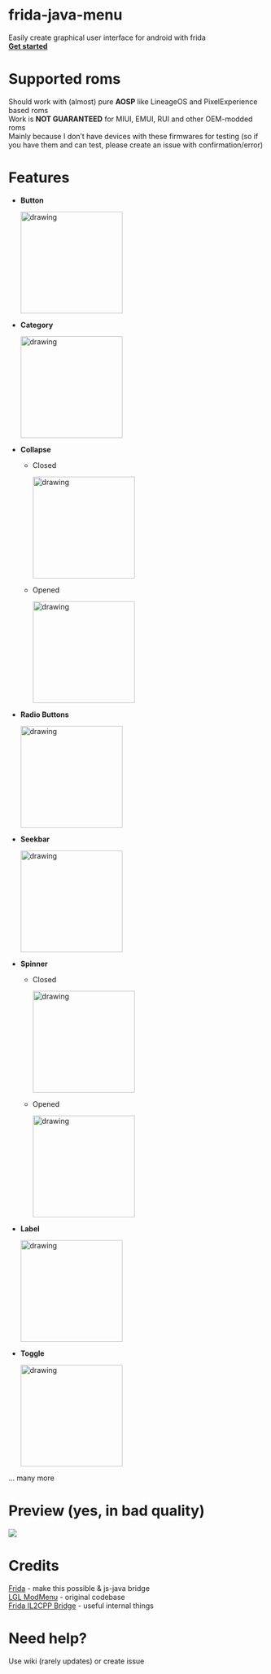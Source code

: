 # frida-java-menu
Easily create graphical user interface for android with frida<br>
[**Get started**](https://github.com/commonuserlol/frida-java-menu/wiki/Examples)

# Supported roms
Should work with (almost) pure **AOSP** like LineageOS and PixelExperience based roms<br>
Work is **NOT GUARANTEED** for MIUI, EMUI, RUI and other OEM-modded roms<br>
Mainly because I don’t have devices with these firmwares for testing (so if you have them and can test, please create an issue with confirmation/error)

# Features
* **Button**

    <img src="https://i.imgur.com/KmxIVBw.png" alt="drawing" width="200"/>

* **Category**

    <img src="https://i.imgur.com/rHnm2QM.png" alt="drawing" width="200"/>

* **Collapse**
    * Closed
    
        <img src="https://i.imgur.com/421MOlM.png" alt="drawing" width="200"/>

    * Opened

        <img src="https://i.imgur.com/MJKDypW.png" alt="drawing" width="200"/>

* **Radio Buttons**

    <img src="https://i.imgur.com/PBrFMrN.png" alt="drawing" width="200"/>

* **Seekbar**

    <img src="https://i.imgur.com/OzHKguK.png" alt="drawing" width="200"/>

* **Spinner**
    * Closed

        <img src="https://i.imgur.com/4Idqrvb.png" alt="drawing" width="200"/>

    * Opened

        <img src="https://i.imgur.com/laOQtFP.png" alt="drawing" width="200"/>

* **Label**

    <img src="https://i.imgur.com/onNgXRs.png" alt="drawing" width="200"/>

* **Toggle**

    <img src="https://i.imgur.com/x9CxHoz.png" alt="drawing" width="200"/>

... many more 


# Preview (yes, in bad quality)
![](https://i.imgur.com/3EoO951.gif)

# Credits

[Frida](https://github.com/frida/frida/) - make this possible & js-java bridge<br>
[LGL ModMenu](https://github.com/LGLTeam/Android-Mod-Menu/) - original codebase<br>
[Frida IL2CPP Bridge](https://github.com/vfsfitvnm/frida-il2cpp-bridge/) - useful internal things

# Need help?
Use wiki (rarely updates) or create issue